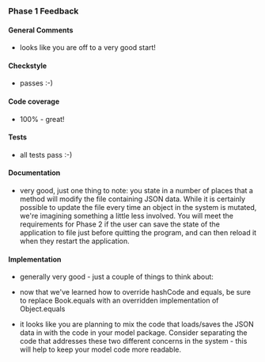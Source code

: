 ### Phase 1 Feedback

#### General Comments
- looks like you are off to a very good start!

#### Checkstyle
- passes :-)

#### Code coverage
- 100% - great!

#### Tests
- all tests pass :-)


#### Documentation
- very good, just one thing to note: you state in a number of places
that a method will modify the file containing JSON data.  While it is 
certainly possible to update the file every time an object in the system is
mutated, we're imagining something a little less involved.  You will meet
the requirements for Phase 2 if the user can save the state of the application
to file just before quitting the program, and can then reload it when they
restart the application.


#### Implementation
- generally very good - just a couple of things to think about:
       
- now that we've learned how to override hashCode and equals, be sure
to replace Book.equals with an overridden implementation of Object.equals

- it looks like you are planning to mix the code that loads/saves the
JSON data in with the code in your model package.  Consider separating the
code that addresses these two different concerns in the system - this will
help to keep your model code more readable.  

          